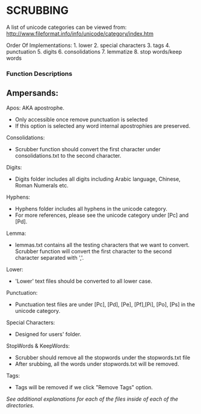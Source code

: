 SCRUBBING
==========

A list of unicode categories can be viewed from: http://www.fileformat.info/info/unicode/category/index.htm

Order Of Implementations:
    1. lower
    2. special characters
    3. tags
    4. punctuation
    5. digits
    6. consolidations
    7. lemmatize
    8. stop words/keep words

### Function Descriptions

Ampersands:
- 

Apos: AKA apostrophe. 
- Only accessible once remove punctuation is selected
- If this option is selected any word internal apostrophies are preserved. 

Consolidations:
- Scrubber function should convert the first character under consolidations.txt to the second character. 

Digits:
- Digits folder includes all digits including Arabic language, Chinese, Roman Numerals etc. 

Hyphens:
- Hyphens folder includes all hyphens in the unicode category.
- For more references, please see the unicode category under [Pc] and [Pd].

Lemma:
- lemmas.txt contains all the testing characters that we want to convert. Scrubber function will convert the first character to the second character separated with ','.

Lower:
- 'Lower' text files should be converted to all lower case. 

Punctuation:
- Punctuation test files are under [Pc], [Pd], [Pe], [Pf],[Pi], [Po], [Ps] in the unicode category. 

Special Characters:
- Designed for users' folder. 

StopWords & KeepWords:
- Scrubber should remove all the stopwords under the stopwords.txt file
- After srubbing, all the words under stopwords.txt will be removed. 

Tags:
- Tags will be removed if we click "Remove Tags" option. 

*See additional explanations for each of the files inside of each of the directories.*
